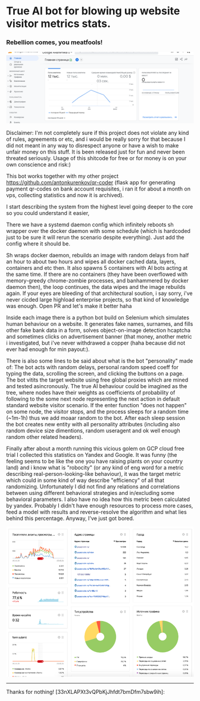 # True AI bot for blowing up website visitor metrics stats. 
### Rebellion comes, you meatfools!

![](.github/.README_images/google0.png)

Disclaimer: I'm not completely sure if this project does not violate any kind of rules, agreements or etc, and i would be really sorry for that because I did not meant in any way to disrespect anyone or have a wish to make unfair money on this stuff. It is been released just for fun and never been threated seriously. Usage of this shitcode for free or for money is on your own conscience and risk:)

This bot works together with my other project https://github.com/antonkurenkov/qr-coder (flask app for generating payment qr-codes on bank account requisites, i ran it for about a month on vps, collecting statistics and now it is archived). 

I start describing the system from the highest level going deeper to the core so you could understand it easier, 

There we have a systemd daemon config which infinitely reboots sh wrapper over the docker daemon with some schedule (which is hardcoded just to be sure it will rerun the scenario despite everything). Just add the config where it should be. 

Sh wraps docker daemon, rebuilds an image with random delays from half an hour to about two hours and wipes all docker cached data, layers, containers and etc then. It also spawns 5 containers with AI bots acting at the same time. If there are no containers (they have been overflowed with memory-greedy chrome-zombie processes, and banhammered by docker daemon then), the loop continues, the data wipes and the image rebuilds again. If your eyes are bleeding of that architectural soution, i say sorry, i've never cicded large highload enterprise projects, so that kind of knowledge was enough. Open PR and let's make it better haha

Inside each image there is a python bot build on Selenium which simulates human behaviour on a website. It generates fake names, surnames, and fills other fake bank data in a form, solves object-on-image detection hcaptcha and sometimes clicks on advertisement banner (that money, another metric i investigated, but i've never withdrawed a copper (haha because did not ever had enough for min payout:). 

There is also some lines to be said about what is the bot "personality" made of: The bot acts with random delays, personal random speed coeff for typing the data, scrolling the screen, and clicking the buttons on a page. The bot vitits the target website using free global proxies which are mined and tested asincronously. The true AI behaviour could be imagined as the tree, where nodes have their weights as coefficients of probability of following to the some next node representing the next action in default standard website visitor scenario. If the enter function "does not happen" on some node, the visitor stops, and the process sleeps for a random time (~1m-1h) thus we add moaar random to the bot. After each sleep session the bot creates new entity with all personality attributes (including also random device size dimentions, random useragent and  ok well enough random other related headers). 

Finally after about a month running this vicious golem on GCP cloud free trial I collected this statistics on Yandex and Google. It was funny (the feeling seems to be like the one you have raising plants on your country land) and i know what is "robocity" (or any kind of eng word for a metric describing real-person-looking-like behaviour), it was the target metric which could in some kind of way describe "efficiency" of all that randomizing. Unfortunately I did not find any relations and correlations between using different behavioral strategies and in/excluding some behavioral parameters. I also have no idea how this metric been calculated by yandex. Probably I didn't have enough resources to process more cases, feed a model with results and reverse-resolve the algorithm and what lies behind this percentage. Anyway, I've just got bored. 

![](.github/.README_images/yandex0.png)

***

Thanks for nothing! [33nXLAPXt3vQPbKjJhfdt7bmDfm7sbw9ih]:

